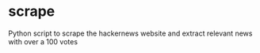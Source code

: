 # scrape
Python script to scrape the hackernews website and extract relevant news with over a 100 votes
